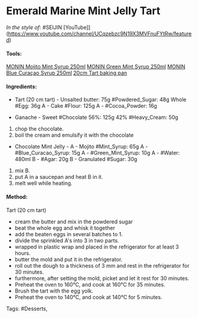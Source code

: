 # Emerald Marine Mint Jelly Tart
*In the style of:* #SEIJIN [YouTube]](https://www.youtube.com/channel/UCqzebzc9N19X3MVFnuFYtRw/featured)


#### Tools:
[MONIN Mojito Mint Syrup 250ml](https://amzn.to/34CCrWV)
[MONIN Green Mint Syrup 250ml](https://amzn.to/2EmVnhT)
[MONIN Blue Curaçao Syrup 250ml](https://amzn.to/34BmkJi)
[20cm Tart baking pan](https://amzn.to/34F0IeT)

#### Ingredients:
- Tart (20 cm tart) -
Unsalted butter: 75g
#Powdered_Sugar: 48g
Whole #Egg: 36g
A - Cake #Flour: 125g
A - #Cocoa_Powder: 16g

- Ganache -
Sweet #Chocolate 56%: 125g
42% #Heavy_Cream: 50g
1. chop the chocolate.
2. boil the cream and emulsify it with the chocolate

- Chocolate Mint Jelly -
A - Mojito #Mint_Syrup: 65g
A - #Blue_Curacao_Syrup: 15g
A - #Green_Mint_Syrup: 10g
A - #Water: 480ml
B - #Agar: 20g
B - Granulated #Sugar: 30g
1. mix B.
2. put A in a saucepan and heat B in it.
3. melt well while heating.

#### Method:
Tart (20 cm tart)
- cream the butter and mix in the powdered sugar
- beat the whole egg and whisk it together
- add the beaten eggs in several batches to 1.
- divide the sprinkled A's into 3 in two parts.
- wrapped in plastic wrap and placed in the refrigerator for at least 3 hours.
- butter the mold and put it in the refrigerator.
- roll out the dough to a thickness of 3 mm and rest in the refrigerator for 30 minutes.
- furthermore, after setting the mold, picket and let it rest for 30 minutes.
- Preheat the oven to 160°C, and cook at 160°C for 35 minutes.
- Brush the tart with the egg yolk.
- Preheat the oven to 140°C, and cook at 140°C for 5 minutes.

Tags:
#Desserts,